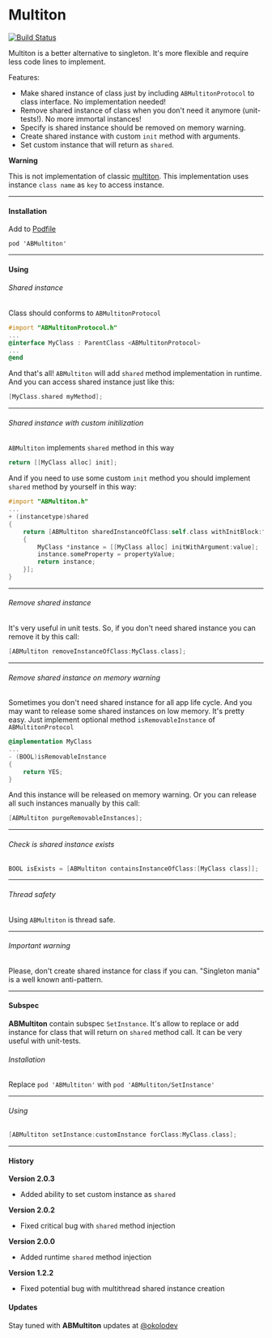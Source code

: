 Multiton
========

[![Build Status](https://travis-ci.org/belkevich/multiton.png?branch=master)](https://travis-ci.org/belkevich/multiton)

Multiton is a better alternative to singleton. It's more flexible and require less code lines to implement. 

Features:
* Make shared instance of class just by including `ABMultitonProtocol` to class interface. No implementation needed!
* Remove shared instance of class when you don't need it anymore (unit-tests!). No more immortal instances!
* Specify is shared instance should be removed on memory warning. 
* Create shared instance with custom `init` method with arguments. 
* Set custom instance that will return as `shared`.

**Warning**

This is not implementation of classic [multiton](http://en.wikipedia.org/wiki/Multiton_pattern). This implementation uses instance `class name` as `key` to access instance.

---

#### Installation

Add to [Podfile](https://github.com/CocoaPods/CocoaPods/wiki/A-Podfile)
```
pod 'ABMultiton'
```

---

#### Using

###### Shared instance
Class should conforms to `ABMultitonProtocol`

```objective-c
#import "ABMultitonProtocol.h"
...
@interface MyClass : ParentClass <ABMultitonProtocol>
...
@end
```
And that's all! `ABMultiton` will add `shared` method implementation in runtime. And you can access shared instance just like this:
```objective-c
[MyClass.shared myMethod];
```

---

###### Shared instance with custom initilization
`ABMultiton` implements `shared` method in this way
```objective-c
return [[MyClass alloc] init];
```

And if you need to use some custom `init` method you should implement `shared` method by yourself in this way:
```objective-c
#import "ABMultiton.h"
...
+ (instancetype)shared
{
    return [ABMultiton sharedInstanceOfClass:self.class withInitBlock:^id
    {
        MyClass *instance = [[MyClass alloc] initWithArgument:value];
        instance.someProperty = propertyValue;
        return instance;
    }];
}
```

---

###### Remove shared instance
It's very useful in unit tests. So, if you don't need shared instance you can remove it by this call:
```objective-c
[ABMultiton removeInstanceOfClass:MyClass.class];
```

---

###### Remove shared instance on memory warning 
Sometimes you don't need shared instance for all app life cycle. And you may want to release some shared instances on low memory. It's pretty easy. Just implement optional method `isRemovableInstance` of `ABMultitonProtocol`
```objective-c
@implementation MyClass
...
- (BOOL)isRemovableInstance
{
    return YES;
}
```
And this instance will be released on memory warning. Or you can release all such instances manually by this call:
```objective-c
[ABMultiton purgeRemovableInstances];
```
---

###### Check is shared instance exists
```objective-c
BOOL isExists = [ABMultiton containsInstanceOfClass:[MyClass class]];
```

---

###### Thread safety
Using `ABMultiton` is thread safe.

---

###### Important warning
Please, don't create shared instance for class if you can. "Singleton mania" is a well known anti-pattern.

---

#### Subspec
**ABMultiton** contain subspec `SetInstance`. It's allow to replace or add instance for class that will return on `shared` method call. It can be very useful with unit-tests.

###### Installation
Replace `pod 'ABMultiton'` with `pod 'ABMultiton/SetInstance'`

---

###### Using
```objective-c
[ABMultiton setInstance:customInstance forClass:MyClass.class];
```

---

#### History

**Version 2.0.3**
* Added ability to set custom instance as `shared`

**Version 2.0.2**
* Fixed critical bug with `shared` method injection

**Version 2.0.0**
* Added runtime `shared` method injection

**Version 1.2.2**
* Fixed potential bug with multithread shared instance creation

#### Updates
Stay tuned with **ABMultiton** updates at [@okolodev](https://twitter.com/okolodev)
